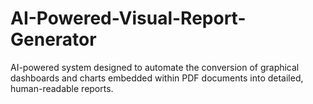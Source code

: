 # AI-Powered-Visual-Report-Generator
AI-powered system designed to automate the conversion of graphical dashboards and charts embedded within PDF documents into detailed, human-readable reports. 
